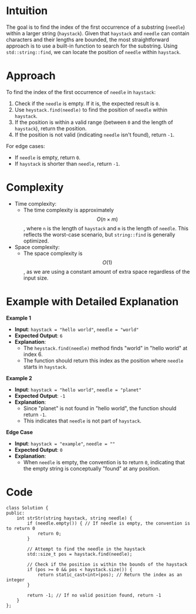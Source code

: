 # Intuition
<!-- Describe your first thoughts on how to solve this problem. -->
The goal is to find the index of the first occurrence of a substring (`needle`) within a larger string (`haystack`). Given that `haystack` and `needle` can contain characters and their lengths are bounded, the most straightforward approach is to use a built-in function to search for the substring. Using `std::string::find`, we can locate the position of `needle` within `haystack`.

# Approach
<!-- Describe your approach to solving the problem. -->
To find the index of the first occurrence of `needle` in `haystack`:
1. Check if the `needle` is empty. If it is, the expected result is `0`.
2. Use `heystack.find(needle)` to find the position of `needle` within `haystack`.
3. If the position is within a valid range (between `0` and the length of `haystack`), return the position.
4. If the position is not valid (indicating `needle` isn't found), return `-1`.


For edge cases:
- If `needle` is empty, return `0`.
- If `haystack` is shorter than `needle`, return `-1`.

# Complexity
- Time complexity:
  - The time complexity is approximately $$O(n \times m)$$, where `n` is the length of `haystack` and `m` is the length of `needle`. This reflects the worst-case scenario, but `string::find` is generally optimized.
- Space complexity:
  - The space complexity is $$O(1)$$, as we are using a constant amount of extra space regardless of the input size.

# Example with Detailed Explanation
**Example 1**
- **Input**: `haystack = "hello world"`, `needle = "world"`
- **Expected Output**: `6`
- **Explanation**:
  - The `heystack.find(needle)` method finds "world" in "hello world" at index 6.
  - The function should return this index as the position where `needle` starts in `haystack`.

**Example 2**
- **Input**: `haystack = "hello world"`, `needle = "planet"`
- **Expected Output**: `-1`
- **Explanation**:
  - Since "planet" is not found in "hello world", the function should return `-1`.
  - This indicates that `needle` is not part of `haystack`.

**Edge Case**
- **Input**: `haystack = "example"`, `needle = ""`
- **Expected Output**: `0`
- **Explanation**:
  - When `needle` is empty, the convention is to return `0`, indicating that the empty string is conceptually "found" at any position.


# Code
```
class Solution {
public:
    int strStr(string haystack, string needle) {
        if (needle.empty()) { // If needle is empty, the convention is to return 0
            return 0;
        }
        
        // Attempt to find the needle in the haystack
        std::size_t pos = haystack.find(needle);

        // Check if the position is within the bounds of the haystack
        if (pos >= 0 && pos < haystack.size()) {
            return static_cast<int>(pos); // Return the index as an integer
        }

        return -1; // If no valid position found, return -1
    }
};
```